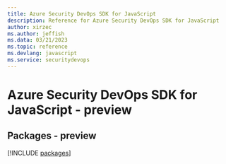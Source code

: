 ```yaml
---
title: Azure Security DevOps SDK for JavaScript
description: Reference for Azure Security DevOps SDK for JavaScript
author: xirzec
ms.author: jeffish
ms.data: 03/21/2023
ms.topic: reference
ms.devlang: javascript
ms.service: securitydevops
---
```

# Azure Security DevOps SDK for JavaScript - preview
## Packages - preview
[!INCLUDE [packages](security-devops-index.md)]